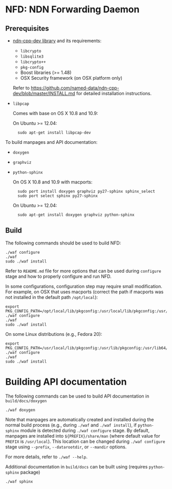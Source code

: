 NFD: NDN Forwarding Daemon
==========================

## Prerequisites

* [ndn-cpp-dev library](https://github.com/named-data/ndn-cpp-dev) and
  its requirements:

    * `libcrypto`
    * `libsqlite3`
    * `libcrypto++`
    * `pkg-config`
    * Boost libraries (>= 1.48)
    * OSX Security framework (on OSX platform only)

    Refer to https://github.com/named-data/ndn-cpp-dev/blob/master/INSTALL.md
    for detailed installation instructions.

* `libpcap`

    Comes with base on OS X 10.8 and 10.9:

    On Ubuntu >= 12.04:

        sudo apt-get install libpcap-dev

To build manpages and API documentation:

* `doxygen`
* `graphviz`
* `python-sphinx`

    On OS X 10.8 and 10.9 with macports:

        sudo port install doxygen graphviz py27-sphinx sphinx_select
        sudo port select sphinx py27-sphinx

    On Ubuntu >= 12.04:

        sudo apt-get install doxygen graphviz python-sphinx


## Build

The following commands should be used to build NFD:

    ./waf configure
    ./waf
    sudo ./waf install

Refer to `README.md` file for more options that can be used during `configure` stage and
how to properly configure and run NFD.

In some configurations, configuration step may require small modification.  For example,
on OSX that uses macports (correct the path if macports was not installed in the default
path `/opt/local`):

    export PKG_CONFIG_PATH=/opt/local/lib/pkgconfig:/usr/local/lib/pkgconfig:/usr/lib/pkgconfig:$PKG_CONFIG_PATH
    ./waf configure
    ./waf
    sudo ./waf install

On some Linux distributions (e.g., Fedora 20):

    export PKG_CONFIG_PATH=/usr/local/lib/pkgconfig:/usr/lib/pkgconfig:/usr/lib64/pkgconfig:$PKG_CONFIG_PATH
    ./waf configure
    ./waf
    sudo ./waf install

# Building API documentation

The following commands can be used to build API documentation in `build/docs/doxygen`

    ./waf doxygen

Note that manpages are automatically created and installed during the normal build process
(e.g., during `./waf` and `./waf install`), if `python-sphinx` module is detected during
`./waf configure` stage.  By default, manpages are installed into `${PREFIX}/share/man`
(where default value for `PREFIX` is `/usr/local`).  This location can be changed during
`./waf configure` stage using `--prefix`, `--datarootdir`, or `--mandir` options.

For more details, refer to `./waf --help`.

Additional documentation in `build/docs` can be built using (requires `python-sphinx` package)

    ./waf sphinx
